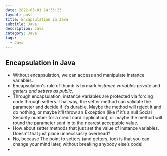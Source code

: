 ```yaml
---
date: 2022-03-01 14:35:23
layout: post
title: Encapsulation in Java
subtitle: Java 
description: Java
category: Java
tags:
  - Java
---
```

## Encapsulation in Java

 * Without encapsulation, we can access and manipulate instance variables.
 * Encapsulation's rule of thumb is to mark *instance variables private* and *getters and setters as public*.
 * Through encapsulation, instance variables are protected via forcing code through setters. That way, the
   setter method can validate the parameter and decide if it’s durable. Maybe the
   method will reject it and do nothing, or maybe it’ll throw an Exception (like
   if it’s a null Social Security number for a credit card application), or maybe
   the method will round the parameter sent in to the nearest acceptable value.
 * How about setter methods that just set the value of instance variables. Doesn't that just place unnecssasry overhead?
 * No, because The point to setters (and getters, too) is that you can change your
   mind later, without breaking anybody else’s code!
 * 

